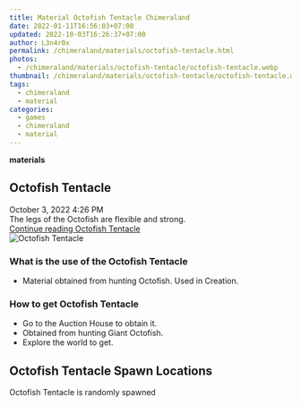```yaml
---
title: Material Octofish Tentacle Chimeraland
date: 2022-01-11T16:56:03+07:00
updated: 2022-10-03T16:26:37+07:00
author: L3n4r0x
permalink: /chimeraland/materials/octofish-tentacle.html
photos:
  - /chimeraland/materials/octofish-tentacle/octofish-tentacle.webp
thumbnail: /chimeraland/materials/octofish-tentacle/octofish-tentacle.webp
tags:
  - chimeraland
  - material
categories:
  - games
  - chimeraland
  - material
---
```


<link
  rel="stylesheet"
  href="https://rawcdn.githack.com/dimaslanjaka/Web-Manajemen/870a349/css/bootstrap-5-3-0-alpha3-wrapper.css"
/>
<section id="bootstrap-wrapper">
  <div data-bs-theme="dark">
    <div
      class="row g-0 border rounded overflow-hidden flex-md-row mb-4 shadow-sm position-relative bg-dark text-light"
    >
      <div class="col p-4 d-flex flex-column position-static">
        <strong class="d-inline-block mb-2 text-success">materials</strong>
        <h2 class="mb-0">Octofish Tentacle</h2>
        <div class="mb-1 text-muted">October 3, 2022 4:26 PM</div>
        <div class="mb-2 border p-1">
          The legs of the Octofish are flexible and strong.
        </div>
        <a
          href="/chimeraland/materials/octofish-tentacle.html"
          class="stretched-link d-none text-primary"
          >Continue reading Octofish Tentacle</a
        >
      </div>
      <div class="col-auto d-none d-md-block d-lg-block">
        <img
          src="https://www.webmanajemen.com/chimeraland/materials/octofish-tentacle/octofish-tentacle.webp"
          alt="Octofish Tentacle"
        />
      </div>
    </div>
    <div class="row">
      <div class="col-lg-6 col-12 mb-2">
        <div class="card">
          <div class="card-body">
            <h3 class="card-title">What is the use of the Octofish Tentacle</h3>
            <div class="card-text">
              <ul>
                <li>
                  Material obtained from hunting Octofish. Used in Creation.
                </li>
              </ul>
            </div>
          </div>
        </div>
      </div>
      <div class="col-lg-6 col-12 mb-2">
        <div class="card">
          <div class="card-body">
            <h3 class="card-title">How to get Octofish Tentacle</h3>
            <div class="card-text">
              <ul>
                <li>Go to the Auction House to obtain it.</li>
                <li>Obtained from hunting Giant Octofish.</li>
                <li>Explore the world to get.</li>
              </ul>
            </div>
          </div>
        </div>
      </div>
      <div class="col-12 mb-2">
        <h2>Octofish Tentacle Spawn Locations</h2>
        <p>Octofish Tentacle is randomly spawned</p>
      </div>
    </div>
  </div>
</section>